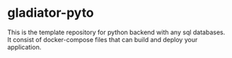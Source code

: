 # gladiator-pyto

  This is the template repository for python backend with any sql databases. It consist of docker-compose files that can build and deploy your application. 
  
